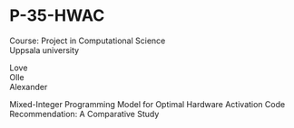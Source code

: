 # P-35-HWAC

Course: Project in Computational Science <br>
Uppsala university 

Love <br>
Olle <br>
Alexander <br> 

Mixed-Integer Programming Model for Optimal Hardware Activation
Code Recommendation: A Comparative Study

